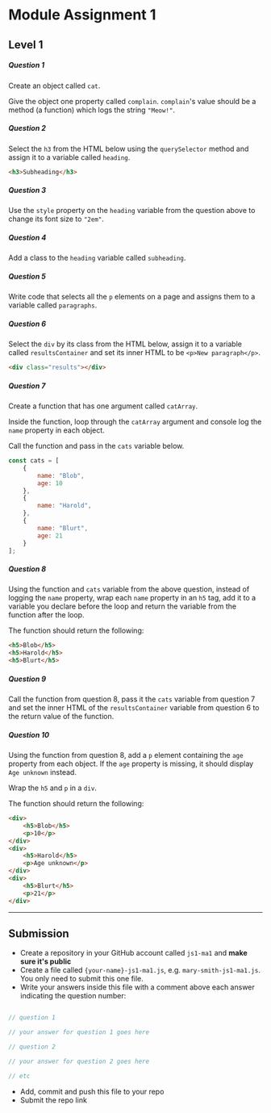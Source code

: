 # Module Assignment 1

## Level 1

<h5 class="question">Question 1</h5>

Create an object called `cat`.

Give the object one property called `complain`. `complain`'s value should be a method (a function) which logs the string `"Meow!"`.

<h5 class="question">Question 2</h5>

Select the `h3` from the HTML below using the `querySelector` method and assign it to a variable called `heading`.

```html
<h3>Subheading</h3>
```

<h5 class="question">Question 3</h5>

Use the `style` property on the `heading` variable from the question above to change its font size to `"2em"`.

<h5 class="question">Question 4</h5>

Add a class to the `heading` variable called `subheading`.

<h5 class="question">Question 5</h5>

Write code that selects all the `p` elements on a page and assigns them to a variable called `paragraphs`.

<h5 class="question">Question 6</h5>

Select the `div` by its class from the HTML below, assign it to a variable called `resultsContainer` and set its inner HTML to be `<p>New paragraph</p>`.

```html
<div class="results"></div>
```

<h5 class="question">Question 7</h5>

Create a function that has one argument called `catArray`.

Inside the function, loop through the `catArray` argument and console log the `name` property in each object.

Call the function and pass in the `cats` variable below.

```js
const cats = [
    {
        name: "Blob",
        age: 10
    },
    {
        name: "Harold",
    },
    {
        name: "Blurt",
        age: 21
    }
];
```

<h5 class="question">Question 8</h5>

Using the function and `cats` variable from the above question, instead of logging the `name` property, wrap each `name` property in an `h5` tag, add it to a variable you declare before the loop and return the variable from the function after the loop.

The function should return the following:

```html
<h5>Blob</h5>
<h5>Harold</h5>
<h5>Blurt</h5>
```

<h5 class="question">Question 9</h5>

Call the function from question 8, pass it the `cats` variable from question 7 and 
set the inner HTML of the `resultsContainer` variable from question 6 to the return value of the function.

<h5 class="question">Question 10</h5>

Using the function from question 8, add a `p` element containing the `age` property from each object. If the `age` property is missing, it should display `Age unknown` instead. 

Wrap the `h5` and `p` in a `div`.

The function should return the following:

```html
<div>
    <h5>Blob</h5>
    <p>10</p>
</div>
<div>
    <h5>Harold</h5>
    <p>Age unknown</p>
</div>
<div>
    <h5>Blurt</h5>
    <p>21</p>
</div>
```

---

## Submission

- Create a repository in your GitHub account called `js1-ma1` and __make sure it's public__
- Create a file called `{your-name}-js1-ma1.js`, e.g. `mary-smith-js1-ma1.js`. You only need to submit this one file.
- Write your answers inside this file with a comment above each answer indicating the question number:


```js

// question 1

// your answer for question 1 goes here

// question 2

// your answer for question 2 goes here

// etc

```

- Add, commit and push this file to your repo
- Submit the repo link

